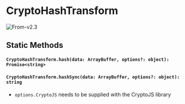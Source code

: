 # CryptoHashTransform

<p class="badges">
  <img src="https://img.shields.io/badge/From-v2.3-blue.svg?style=flat-square" alt="From-v2.3" /> 
</p>

## Static Methods

#### `CryptoHashTransform.hash(data: ArrayBuffer, options?: object): Promise<string>`

#### `CryptoHashTransform.hashSync(data: ArrayBuffer, options?: object): string`

- `options.CryptoJS` needs to be supplied with the CryptoJS library
